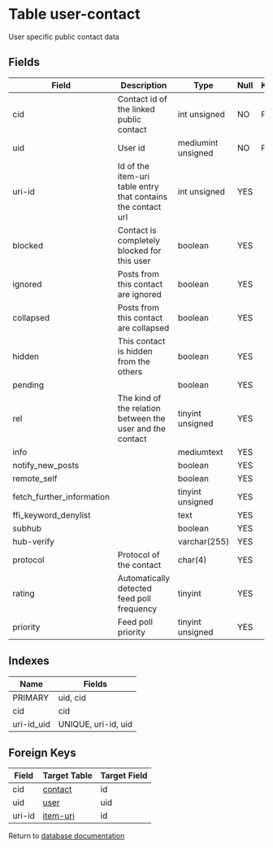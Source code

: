 Table user-contact
===========

User specific public contact data

Fields
------

| Field                     | Description                                                  | Type               | Null | Key | Default | Extra |
| ------------------------- | ------------------------------------------------------------ | ------------------ | ---- | --- | ------- | ----- |
| cid                       | Contact id of the linked public contact                      | int unsigned       | NO   | PRI | 0       |       |
| uid                       | User id                                                      | mediumint unsigned | NO   | PRI | 0       |       |
| uri-id                    | Id of the item-uri table entry that contains the contact url | int unsigned       | YES  |     | NULL    |       |
| blocked                   | Contact is completely blocked for this user                  | boolean            | YES  |     | NULL    |       |
| ignored                   | Posts from this contact are ignored                          | boolean            | YES  |     | NULL    |       |
| collapsed                 | Posts from this contact are collapsed                        | boolean            | YES  |     | NULL    |       |
| hidden                    | This contact is hidden from the others                       | boolean            | YES  |     | NULL    |       |
| pending                   |                                                              | boolean            | YES  |     | NULL    |       |
| rel                       | The kind of the relation between the user and the contact    | tinyint unsigned   | YES  |     | NULL    |       |
| info                      |                                                              | mediumtext         | YES  |     | NULL    |       |
| notify_new_posts          |                                                              | boolean            | YES  |     | NULL    |       |
| remote_self               |                                                              | boolean            | YES  |     | NULL    |       |
| fetch_further_information |                                                              | tinyint unsigned   | YES  |     | NULL    |       |
| ffi_keyword_denylist      |                                                              | text               | YES  |     | NULL    |       |
| subhub                    |                                                              | boolean            | YES  |     | NULL    |       |
| hub-verify                |                                                              | varchar(255)       | YES  |     | NULL    |       |
| protocol                  | Protocol of the contact                                      | char(4)            | YES  |     | NULL    |       |
| rating                    | Automatically detected feed poll frequency                   | tinyint            | YES  |     | NULL    |       |
| priority                  | Feed poll priority                                           | tinyint unsigned   | YES  |     | NULL    |       |

Indexes
------------

| Name       | Fields              |
| ---------- | ------------------- |
| PRIMARY    | uid, cid            |
| cid        | cid                 |
| uri-id_uid | UNIQUE, uri-id, uid |

Foreign Keys
------------

| Field | Target Table | Target Field |
|-------|--------------|--------------|
| cid | [contact](help/database/db_contact) | id |
| uid | [user](help/database/db_user) | uid |
| uri-id | [item-uri](help/database/db_item-uri) | id |

Return to [database documentation](help/database)
